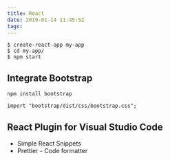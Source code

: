 ```yaml
---
title: React
date: 2019-01-14 11:45:52
tags:
---
```


```
$ create-react-app my-app
$ cd my-app/
$ npm start
```

## Integrate Bootstrap
```
npm install bootstrap

import "bootstrap/dist/css/bootstrap.css";
```

## React Plugin for Visual Studio Code
* Simple React Snippets
* Prettier - Code formatter

